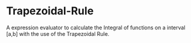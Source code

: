# Trapezoidal-Rule
A expression evaluator to calculate the Integral of functions on a interval [a,b] with the use of the Trapezoidal Rule.
